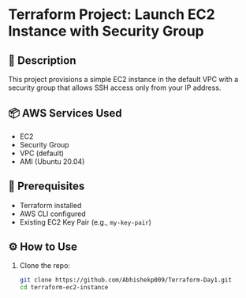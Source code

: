 # Terraform Project: Launch EC2 Instance with Security Group

## 🧾 Description
This project provisions a simple EC2 instance in the default VPC with a security group that allows SSH access only from your IP address.

## 📦 AWS Services Used
- EC2
- Security Group
- VPC (default)
- AMI (Ubuntu 20.04)

## 🧰 Prerequisites
- Terraform installed
- AWS CLI configured
- Existing EC2 Key Pair (e.g., `my-key-pair`)

## ⚙️ How to Use

1. Clone the repo:
   ```bash
   git clone https://github.com/Abhishekp009/Terraform-Day1.git
   cd terraform-ec2-instance
